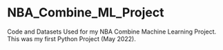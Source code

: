 # NBA_Combine_ML_Project

Code and Datasets Used for my NBA Combine Machine Learning Project. This was my first Python Project (May 2022).

